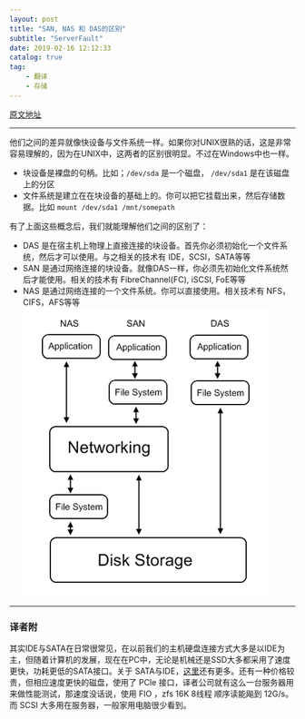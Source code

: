 ```yaml
---
layout: post
title: "SAN, NAS 和 DAS的区别"
subtitle: "ServerFault"
date: 2019-02-16 12:12:33
catalog: true
tag: 
    - 翻译
    - 存储
---
```

[原文地址](https://serverfault.com/questions/81723/what-is-the-difference-between-san-nas-and-das)

-------------------------

他们之间的差异就像快设备与文件系统一样。如果你对UNIX很熟的话，这是非常容易理解的，因为在UNIX中，这两者的区别很明显。不过在Windows中也一样。
* 块设备是裸盘的句柄。比如；```/dev/sda``` 是一个磁盘， ```/dev/sda1``` 是在该磁盘上的分区
* 文件系统是建立在在块设备的基础上的。你可以把它挂载出来，然后存储数据。比如 ```mount /dev/sda1 /mnt/somepath```

有了上面这些概念后，我们就能理解他们之间的区别了：

* DAS 是在宿主机上物理上直接连接的块设备。首先你必须初始化一个文件系统，然后才可以使用。与之相关的技术有 IDE，SCSI，SATA等等
* SAN 是通过网络连接的块设备。就像DAS一样，你必须先初始化文件系统然后才能使用。相关的技术有 FibreChannel(FC), iSCSI, FoE等等
* NAS 是通过网络连接的一个文件系统。你可以直接使用。相关技术有 NFS，CIFS，AFS等等
![DAS,SAN,NAS](/img/cloudcomputing/san-das-nas.png)


-----------------

### 译者附
其实IDE与SATA在日常很常见，在以前我们的主机硬盘连接方式大多是以IDE为主，但随着计算机的发展，现在在PC中，无论是机械还是SSD大多都采用了速度更快，功耗更低的SATA接口。关于 SATA与IDE，[这里](/2019/03/06/name-of-ata-sata-in-linux)还有更多。还有一种价格较贵，但相应速度更快的磁盘，使用了 PCIe 接口，译者公司就有这么一台服务器用来做性能测试，那速度没话说，使用 FIO ，zfs 16K 8线程 顺序读能飚到 12G/s。而 SCSI 大多用在服务器，一般家用电脑很少看到。